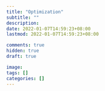 ```yaml
---
title: "Optimization"
subtitle: ""
description: 
date: 2022-01-07T14:59:23+08:00
lastmod: 2022-01-07T14:59:23+08:00

comments: true
hidden: true
draft: true

image: 
tags: []
categories: []
---
```

<!--more-->